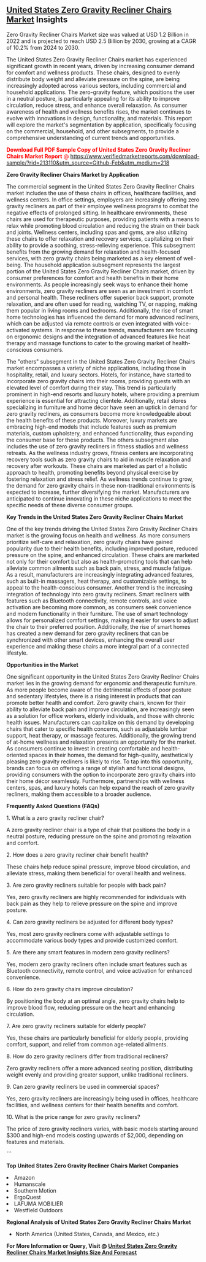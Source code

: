<h2><a href="https://www.verifiedmarketreports.com/download-sample/?rid=213110&amp;utm_source=Github-Feb&amp;utm_medium=218" target="_blank">United States Zero Gravity Recliner Chairs Market</a> Insights</h2><p>Zero Gravity Recliner Chairs Market size was valued at USD 1.2 Billion in 2022 and is projected to reach USD 2.5 Billion by 2030, growing at a CAGR of 10.2% from 2024 to 2030.</p><p> <p>The United States Zero Gravity Recliner Chairs market has experienced significant growth in recent years, driven by increasing consumer demand for comfort and wellness products. These chairs, designed to evenly distribute body weight and alleviate pressure on the spine, are being increasingly adopted across various sectors, including commercial and household applications. The zero-gravity feature, which positions the user in a neutral posture, is particularly appealing for its ability to improve circulation, reduce stress, and enhance overall relaxation. As consumer awareness of health and wellness benefits rises, the market continues to evolve with innovations in design, functionality, and materials. This report will explore the market's segmentation by application, specifically focusing on the commercial, household, and other subsegments, to provide a comprehensive understanding of current trends and opportunities. <p><span class=""><span style="color: #ff0000;"><strong>Download Full PDF Sample Copy of United States Zero Gravity Recliner Chairs Market Report</strong> @ </span><a href="https://www.verifiedmarketreports.com/download-sample/?rid=213110&amp;utm_source=Github-Feb&amp;utm_medium=218" target="_blank">https://www.verifiedmarketreports.com/download-sample/?rid=213110&amp;utm_source=Github-Feb&amp;utm_medium=218</a></span></p></p> <p><strong>Zero Gravity Recliner Chairs Market by Application</strong></p> <p>The commercial segment in the United States Zero Gravity Recliner Chairs market includes the use of these chairs in offices, healthcare facilities, and wellness centers. In office settings, employers are increasingly offering zero gravity recliners as part of their employee wellness programs to combat the negative effects of prolonged sitting. In healthcare environments, these chairs are used for therapeutic purposes, providing patients with a means to relax while promoting blood circulation and reducing the strain on their back and joints. Wellness centers, including spas and gyms, are also utilizing these chairs to offer relaxation and recovery services, capitalizing on their ability to provide a soothing, stress-relieving experience. This subsegment benefits from the growing demand for relaxation and health-focused services, with zero gravity chairs being marketed as a key element of well-being. The household application subsegment represents the largest portion of the United States Zero Gravity Recliner Chairs market, driven by consumer preferences for comfort and health benefits in their home environments. As people increasingly seek ways to enhance their home environments, zero gravity recliners are seen as an investment in comfort and personal health. These recliners offer superior back support, promote relaxation, and are often used for reading, watching TV, or napping, making them popular in living rooms and bedrooms. Additionally, the rise of smart home technologies has influenced the demand for more advanced recliners, which can be adjusted via remote controls or even integrated with voice-activated systems. In response to these trends, manufacturers are focusing on ergonomic designs and the integration of advanced features like heat therapy and massage functions to cater to the growing market of health-conscious consumers. <p>The "others" subsegment in the United States Zero Gravity Recliner Chairs market encompasses a variety of niche applications, including those in hospitality, retail, and luxury sectors. Hotels, for instance, have started to incorporate zero gravity chairs into their rooms, providing guests with an elevated level of comfort during their stay. This trend is particularly prominent in high-end resorts and luxury hotels, where providing a premium experience is essential for attracting clientele. Additionally, retail stores specializing in furniture and home décor have seen an uptick in demand for zero gravity recliners, as consumers become more knowledgeable about the health benefits of these products. Moreover, luxury markets are embracing high-end models that include features such as premium materials, custom upholstery, and enhanced functionality, thus expanding the consumer base for these products. The others subsegment also includes the use of zero gravity recliners in fitness studios and wellness retreats. As the wellness industry grows, fitness centers are incorporating recovery tools such as zero gravity chairs to aid in muscle relaxation and recovery after workouts. These chairs are marketed as part of a holistic approach to health, promoting benefits beyond physical exercise by fostering relaxation and stress relief. As wellness trends continue to grow, the demand for zero gravity chairs in these non-traditional environments is expected to increase, further diversifying the market. Manufacturers are anticipated to continue innovating in these niche applications to meet the specific needs of these diverse consumer groups.</p> <p><strong>Key Trends in the United States Zero Gravity Recliner Chairs Market</strong></p> <p>One of the key trends driving the United States Zero Gravity Recliner Chairs market is the growing focus on health and wellness. As more consumers prioritize self-care and relaxation, zero gravity chairs have gained popularity due to their health benefits, including improved posture, reduced pressure on the spine, and enhanced circulation. These chairs are marketed not only for their comfort but also as health-promoting tools that can help alleviate common ailments such as back pain, stress, and muscle fatigue. As a result, manufacturers are increasingly integrating advanced features, such as built-in massagers, heat therapy, and customizable settings, to appeal to the health-conscious consumer. Another trend is the increasing integration of technology into zero gravity recliners. Smart recliners with features such as Bluetooth connectivity, remote controls, and voice activation are becoming more common, as consumers seek convenience and modern functionality in their furniture. The use of smart technology allows for personalized comfort settings, making it easier for users to adjust the chair to their preferred position. Additionally, the rise of smart homes has created a new demand for zero gravity recliners that can be synchronized with other smart devices, enhancing the overall user experience and making these chairs a more integral part of a connected lifestyle.</p> <p><strong>Opportunities in the Market</strong></p> <p>One significant opportunity in the United States Zero Gravity Recliner Chairs market lies in the growing demand for ergonomic and therapeutic furniture. As more people become aware of the detrimental effects of poor posture and sedentary lifestyles, there is a rising interest in products that can promote better health and comfort. Zero gravity chairs, known for their ability to alleviate back pain and improve circulation, are increasingly seen as a solution for office workers, elderly individuals, and those with chronic health issues. Manufacturers can capitalize on this demand by developing chairs that cater to specific health concerns, such as adjustable lumbar support, heat therapy, or massage features. Additionally, the growing trend of at-home wellness and relaxation presents an opportunity for the market. As consumers continue to invest in creating comfortable and health-oriented spaces in their homes, the demand for high-quality, aesthetically pleasing zero gravity recliners is likely to rise. To tap into this opportunity, brands can focus on offering a range of stylish and functional designs, providing consumers with the option to incorporate zero gravity chairs into their home décor seamlessly. Furthermore, partnerships with wellness centers, spas, and luxury hotels can help expand the reach of zero gravity recliners, making them accessible to a broader audience.</p> <p><strong>Frequently Asked Questions (FAQs)</strong></p> <p>1. What is a zero gravity recliner chair?</p> <p>A zero gravity recliner chair is a type of chair that positions the body in a neutral posture, reducing pressure on the spine and promoting relaxation and comfort.</p> <p>2. How does a zero gravity recliner chair benefit health?</p> <p>These chairs help reduce spinal pressure, improve blood circulation, and alleviate stress, making them beneficial for overall health and wellness.</p> <p>3. Are zero gravity recliners suitable for people with back pain?</p> <p>Yes, zero gravity recliners are highly recommended for individuals with back pain as they help to relieve pressure on the spine and improve posture.</p> <p>4. Can zero gravity recliners be adjusted for different body types?</p> <p>Yes, most zero gravity recliners come with adjustable settings to accommodate various body types and provide customized comfort.</p> <p>5. Are there any smart features in modern zero gravity recliners?</p> <p>Yes, modern zero gravity recliners often include smart features such as Bluetooth connectivity, remote control, and voice activation for enhanced convenience.</p> <p>6. How do zero gravity chairs improve circulation?</p> <p>By positioning the body at an optimal angle, zero gravity chairs help to improve blood flow, reducing pressure on the heart and enhancing circulation.</p> <p>7. Are zero gravity recliners suitable for elderly people?</p> <p>Yes, these chairs are particularly beneficial for elderly people, providing comfort, support, and relief from common age-related ailments.</p> <p>8. How do zero gravity recliners differ from traditional recliners?</p> <p>Zero gravity recliners offer a more advanced seating position, distributing weight evenly and providing greater support, unlike traditional recliners.</p> <p>9. Can zero gravity recliners be used in commercial spaces?</p> <p>Yes, zero gravity recliners are increasingly being used in offices, healthcare facilities, and wellness centers for their health benefits and comfort.</p> <p>10. What is the price range for zero gravity recliners?</p> <p>The price of zero gravity recliners varies, with basic models starting around $300 and high-end models costing upwards of $2,000, depending on features and materials.</p> ```</p><p><strong>Top United States Zero Gravity Recliner Chairs Market Companies</strong></p><div data-test-id=""><p><li>Amazon</li><li> Humanscale</li><li> Southern Motion</li><li> ErgoQuest</li><li> LAFUMA MOBILIER</li><li> Westfield Outdoors</li></p><div><strong>Regional Analysis of&nbsp;United States Zero Gravity Recliner Chairs Market</strong></div><ul><li dir="ltr"><p dir="ltr">North America&nbsp;(United States, Canada, and Mexico, etc.)</p></li></ul><p><strong>For More Information or Query, Visit @&nbsp;</strong><strong><a href="https://www.verifiedmarketreports.com/product/zero-gravity-recliner-chairs-market/?utm_source=Github-Feb&amp;utm_medium=218" target="_blank">United States Zero Gravity Recliner Chairs Market Insights Size And Forecast</a></strong></p></div>
